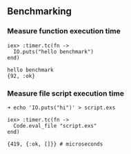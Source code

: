 ## Benchmarking

### Measure function execution time

    iex> :timer.tc(fn ->
      IO.puts("hello benchmark")
    end)

    hello benchmark
    {92, :ok}

### Measure file script execution time

    ➜ echo 'IO.puts("hi")' > script.exs

    iex> :timer.tc(fn ->
      Code.eval_file "script.exs"
    end)

    {419, {:ok, []}} # microseconds

